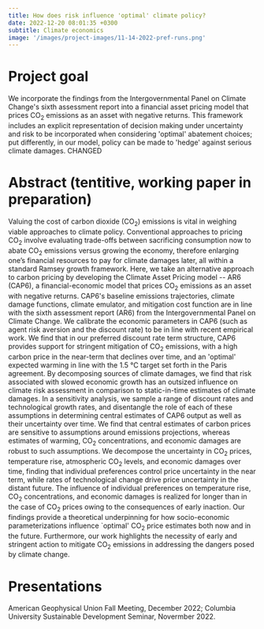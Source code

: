 ```yaml
---
title: How does risk influence 'optimal' climate policy?
date: 2022-12-20 08:01:35 +0300
subtitle: Climate economics
image: '/images/project-images/11-14-2022-pref-runs.png'
---
```


# Project goal 
We incorporate the findings from the Intergovernmental Panel on Climate Change's sixth assessment report into a financial asset pricing model that prices CO<sub>2</sub> emissions as an asset with negative returns. This framework includes an explicit representation of decision making under uncertainty and risk to be incorporated when considering 'optimal' abatement choices; put differently, in our model, policy can be made to 'hedge' against serious climate damages. CHANGED

# Abstract (tentitive, working paper in preparation)
Valuing the cost of carbon dioxide (CO<sub>2</sub>) emissions is vital in weighing viable approaches to climate policy. Conventional approaches to pricing CO<sub>2</sub> involve evaluating trade-offs between sacrificing consumption now to abate CO<sub>2</sub> emissions versus growing the economy, therefore enlarging one’s financial resources to pay for climate damages later, all within a standard Ramsey growth framework. Here, we take an alternative approach to carbon pricing by developing the Climate Asset Pricing model -- AR6 (CAP6), a financial-economic model that prices CO<sub>2</sub> emissions as an asset with negative returns. CAP6's baseline emissions trajectories, climate damage functions, climate emulator, and mitigation cost function are in line with the sixth assessment report (AR6) from the Intergovernmental Panel on Climate Change. We calibrate the economic parameters in CAP6 (such as agent risk aversion and the discount rate) to be in line with recent empirical work. We find that in our preferred discount rate term structure, CAP6 provides support for stringent mitigation of CO<sub>2</sub> emissions, with a high carbon price in the near-term that declines over time, and an 'optimal' expected warming in line with the 1.5 &deg;C target set forth in the Paris agreement. By decomposing sources of climate damages, we find that risk associated with slowed economic growth has an outsized influence on climate risk assessment in comparison to static-in-time estimates of climate damages. In a sensitivity analysis, we sample a range of discount rates and technological growth rates, and disentangle the role of each of these assumptions in determining central estimates of CAP6 output as well as their uncertainty over time. We find that central estimates of carbon prices are sensitive to assumptions around emissions projections, whereas estimates of warming, CO<sub>2</sub> concentrations, and economic damages are robust to such assumptions. We decompose the uncertainty in CO<sub>2</sub> prices, temperature rise, atmospheric CO<sub>2</sub> levels, and economic damages over time, finding that individual preferences control price uncertainty in the near term, while rates of technological change drive price uncertainty in the distant future. The influence of individual preferences on temperature rise, CO<sub>2</sub> concentrations, and economic damages is realized for longer than in the case of CO<sub>2</sub> prices owing to the consequences of early inaction. Our findings provide a theoretical underpinning for how socio-economic parameterizations influence `optimal' CO<sub>2</sub> price estimates both now and in the future. Furthermore, our work highlights the necessity of early and stringent action to mitigate CO<sub>2</sub> emissions in addressing the dangers posed by climate change.

# Presentations
American Geophysical Union Fall Meeting, December 2022; Columbia University Sustainable Development Seminar, Novermber 2022.

